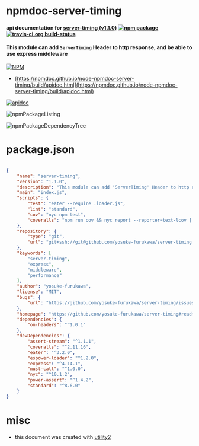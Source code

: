 # npmdoc-server-timing

#### api documentation for  [server-timing (v1.1.0)](https://github.com/yosuke-furukawa/server-timing#readme)  [![npm package](https://img.shields.io/npm/v/npmdoc-server-timing.svg?style=flat-square)](https://www.npmjs.org/package/npmdoc-server-timing) [![travis-ci.org build-status](https://api.travis-ci.org/npmdoc/node-npmdoc-server-timing.svg)](https://travis-ci.org/npmdoc/node-npmdoc-server-timing)

#### This module can add `ServerTiming` Header to http response, and be able to use express middleware

[![NPM](https://nodei.co/npm/server-timing.png?downloads=true&downloadRank=true&stars=true)](https://www.npmjs.com/package/server-timing)

- [https://npmdoc.github.io/node-npmdoc-server-timing/build/apidoc.html](https://npmdoc.github.io/node-npmdoc-server-timing/build/apidoc.html)

[![apidoc](https://npmdoc.github.io/node-npmdoc-server-timing/build/screenCapture.buildCi.browser.%252Ftmp%252Fbuild%252Fapidoc.html.png)](https://npmdoc.github.io/node-npmdoc-server-timing/build/apidoc.html)

![npmPackageListing](https://npmdoc.github.io/node-npmdoc-server-timing/build/screenCapture.npmPackageListing.svg)

![npmPackageDependencyTree](https://npmdoc.github.io/node-npmdoc-server-timing/build/screenCapture.npmPackageDependencyTree.svg)



# package.json

```json

{
    "name": "server-timing",
    "version": "1.1.0",
    "description": "This module can add 'ServerTiming' Header to http response, and be able to use express middleware",
    "main": "index.js",
    "scripts": {
        "test": "eater --require .loader.js",
        "lint": "standard",
        "cov": "nyc npm test",
        "coveralls": "npm run cov && nyc report --reporter=text-lcov | coveralls"
    },
    "repository": {
        "type": "git",
        "url": "git+ssh://git@github.com/yosuke-furukawa/server-timing.git"
    },
    "keywords": [
        "server-timing",
        "express",
        "middleware",
        "performance"
    ],
    "author": "yosuke-furukawa",
    "license": "MIT",
    "bugs": {
        "url": "https://github.com/yosuke-furukawa/server-timing/issues"
    },
    "homepage": "https://github.com/yosuke-furukawa/server-timing#readme",
    "dependencies": {
        "on-headers": "^1.0.1"
    },
    "devDependencies": {
        "assert-stream": "^1.1.1",
        "coveralls": "^2.11.16",
        "eater": "^3.2.0",
        "espower-loader": "^1.2.0",
        "express": "^4.14.1",
        "must-call": "^1.0.0",
        "nyc": "^10.1.2",
        "power-assert": "^1.4.2",
        "standard": "^8.6.0"
    }
}
```



# misc
- this document was created with [utility2](https://github.com/kaizhu256/node-utility2)
